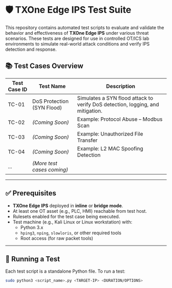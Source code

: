 # 🛡️ TXOne Edge IPS Test Suite

This repository contains automated test scripts to evaluate and validate the behavior and effectiveness of **TXOne Edge IPS** under various threat scenarios. These tests are designed for use in controlled OT/ICS lab environments to simulate real-world attack conditions and verify IPS detection and response.

## 📚 Test Cases Overview

| Test Case ID | Test Name                     | Description                               |
|--------------|-------------------------------|-------------------------------------------|
| TC-01        | DoS Protection (SYN Flood)     | Simulates a SYN flood attack to verify DoS detection, logging, and mitigation. |
| TC-02        | *(Coming Soon)*                | Example: Protocol Abuse – Modbus Scan     |
| TC-03        | *(Coming Soon)*                | Example: Unauthorized File Transfer       |
| TC-04        | *(Coming Soon)*                | Example: L2 MAC Spoofing Detection        |
| ...          | *(More test cases coming)*     |                                           |

---

## ✅ Prerequisites

- **TXOne Edge IPS** deployed in **inline** or **bridge mode**.
- At least one OT asset (e.g., PLC, HMI) reachable from test host.
- Rulesets enabled for the test case being executed.
- Test machine (e.g., Kali Linux or Linux workstation) with:
  - Python 3.x
  - `hping3`, `nping`, `slowloris`, or other required tools
  - Root access (for raw packet tools)

---

## 🚀 Running a Test

Each test script is a standalone Python file. To run a test:

```bash
sudo python3 <script_name>.py <TARGET-IP> <DURATION/OPTIONS>
